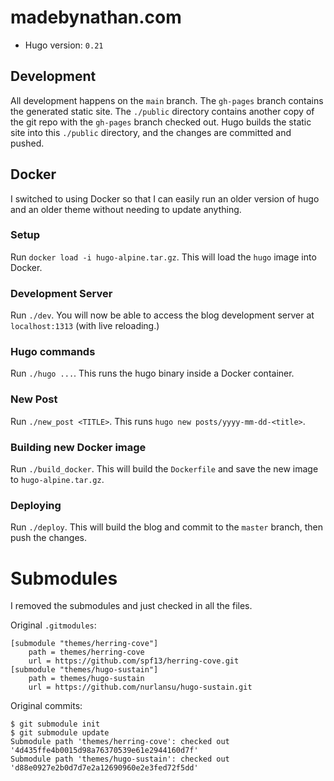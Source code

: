 # madebynathan.com

- Hugo version: `0.21`

## Development

All development happens on the `main` branch. The `gh-pages` branch contains the generated static site. The `./public` directory contains another copy of the git repo with the `gh-pages` branch checked out. Hugo builds the static site into this `./public` directory, and the changes are committed and pushed.

## Docker

I switched to using Docker so that I can easily run an older version of hugo and an older theme without needing to update anything.

### Setup

Run `docker load -i hugo-alpine.tar.gz`. This will load the `hugo` image into Docker.

### Development Server

Run `./dev`. You will now be able to access the blog development server at `localhost:1313` (with live reloading.)

### Hugo commands

Run `./hugo ...`. This runs the hugo binary inside a Docker container.

### New Post

Run `./new_post <TITLE>`. This runs `hugo new posts/yyyy-mm-dd-<title>`.

### Building new Docker image

Run `./build_docker`. This will build the `Dockerfile` and save the new image to `hugo-alpine.tar.gz`.

### Deploying

Run `./deploy`. This will build the blog and commit to the `master` branch, then push the changes.

# Submodules

I removed the submodules and just checked in all the files.

Original `.gitmodules`:

```
[submodule "themes/herring-cove"]
	path = themes/herring-cove
	url = https://github.com/spf13/herring-cove.git
[submodule "themes/hugo-sustain"]
	path = themes/hugo-sustain
	url = https://github.com/nurlansu/hugo-sustain.git
```

Original commits:

```
$ git submodule init
$ git submodule update
Submodule path 'themes/herring-cove': checked out '4d435ffe4b0015d98a76370539e61e2944160d7f'
Submodule path 'themes/hugo-sustain': checked out 'd88e0927e2b0d7d7e2a12690960e2e3fed72f5dd'
```
